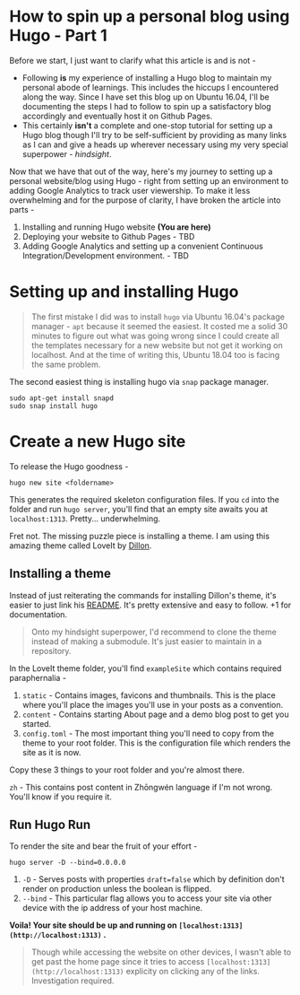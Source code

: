 # How to spin up a personal blog using Hugo - Part 1


Before we start, I just want to clarify what this article is and is not - 

- Following **is** my experience of installing a Hugo blog to maintain my personal abode of learnings. This includes the hiccups I encountered along the way. Since I have set this blog up on Ubuntu 16.04, I'll be documenting the steps I had to follow to spin up a satisfactory blog accordingly and eventually host it on Github Pages.
- This certainly **isn't** a complete and one-stop tutorial for setting up a Hugo blog though I'll try to be self-sufficient by providing as many links as I can and give a heads up wherever necessary using my very special superpower - *hindsight*.

Now that we have that out of the way, here's my journey to setting up a personal website/blog using Hugo - right from setting up an environment to adding Google Analytics to track user viewership. To make it less overwhelming and for the purpose of clarity, I have broken the article into parts - 

1. Installing and running Hugo website **(You are here)**
2. Deploying your website to Github Pages - TBD
3. Adding Google Analytics and setting up a convenient Continuous Integration/Development environment. - TBD

# Setting up and installing Hugo

> The first mistake I did was to install `hugo` via Ubuntu 16.04's package manager - `apt` because it seemed the easiest. It costed me a solid 30 minutes to figure out what was going wrong since I could create all the templates necessary for a new website but not get it working on localhost. And at the time of writing this, Ubuntu 18.04 too is facing the same problem.

The second easiest thing is installing hugo via `snap` package manager.

    sudo apt-get install snapd
    sudo snap install hugo

# Create a new Hugo site

To release the Hugo goodness - 

    hugo new site <foldername>

This generates the required skeleton configuration files. If you `cd` into the folder and run `hugo server`, you'll find that an empty site awaits you at `localhost:1313`. Pretty... underwhelming. 

Fret not. The missing puzzle piece is installing a theme. I am using this amazing theme called LoveIt by [Dillon](https://dillonzq.com/). 

## Installing a theme

Instead of just reiterating the commands for installing Dillon's theme, it's easier to just link his [README](https://github.com/dillonzq/LoveIt#getting-started). It's pretty extensive and easy to follow. +1 for documentation. 

> Onto my hindsight superpower, I'd recommend to clone the theme instead of making a submodule. It's just easier to maintain in a repository. 

In the LoveIt theme folder, you'll find `exampleSite` which contains required paraphernalia - 

1. `static` - Contains images, favicons and thumbnails. This is the place where you'll place the images you'll use in your posts as a convention.
2. `content` - Contains starting About page and a demo blog post to get you started.
3. `config.toml` - The most important thing you'll need to copy from the theme to your root folder. This is the configuration file which renders the site as it is now. 

Copy these 3 things to your root folder and you're almost there.

`zh` - This contains post content in Zhōngwén language if I'm not wrong. You'll know if you require it. 

## Run Hugo Run

To render the site and bear the fruit of your effort - 

    hugo server -D --bind=0.0.0.0

1. `-D` - Serves posts with properties `draft=false` which by definition don't render on production unless the boolean is flipped.
2. `--bind` - This particular flag allows you to access your site via other device with the ip address of  your host machine. 

**Voila! Your site should be up and running on `[localhost:1313](http://localhost:1313)` .**

> Though while accessing the website on other devices, I wasn't able to get past the home page since it tries to access `[localhost:1313](http://localhost:1313)` explicity on clicking any of the links. Investigation required.